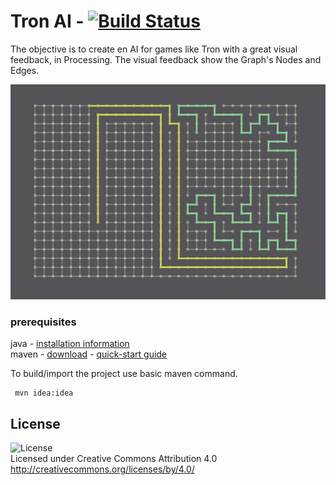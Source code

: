 # Tron AI - [![Build Status](https://travis-ci.org/TristanBrismontier/TronAI.svg?branch=master)](https://travis-ci.org/TristanBrismontier/TronAI)

The objective is to create en AI for games like Tron with a great visual feedback, in Processing.
The visual feedback show the Graph's Nodes and Edges.

![preview](https://github.com/TristanBrismontier/TronAI/blob/master/data/tron.png)

### prerequisites
java - [installation information](http://docs.oracle.com/javase/8/docs/technotes/guides/install/install_overview.html)<br/>
maven - [download](http://maven.apache.org/download.cgi) -
[quick-start guide](http://maven.apache.org/run-maven/index.html#Quick_Start)<br/>

To build/import the project use basic maven command.

     mvn idea:idea
  
  License
---------
![License](https://i.creativecommons.org/l/by/4.0/88x31.png)<br />
Licensed under Creative Commons Attribution 4.0<br />
http://creativecommons.org/licenses/by/4.0/<br />



